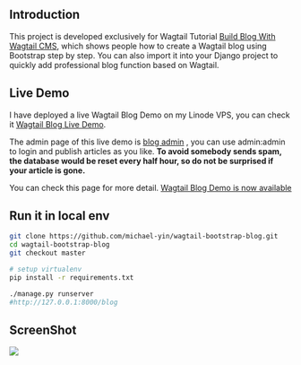 ## Introduction

This project is developed exclusively for Wagtail Tutorial [Build Blog With Wagtail CMS](https://blog.michaelyin.info/wagtail-tutorials/?utm_source=github&utm_medium=website&utm_campaign=wagtail_tuto), which shows people how to create a Wagtail blog using Bootstrap step by step. You can also import it into your Django project to quickly add professional blog function based on Wagtail.

## Live Demo

I have deployed a live Wagtail Blog Demo on my Linode VPS, you can check it [Wagtail Blog Live Demo](http://wagtail.michaelyin.info/blog/).

The admin page of this live demo is [blog admin](http://wagtail.michaelyin.info/admin/pages/4/) , you can use admin:admin to login and publish articles as you like. **To avoid somebody sends spam, the database would be reset every half hour, so do not be surprised if your article is gone.**

You can check this page for more detail. [Wagtail Blog Demo is now available](https://blog.michaelyin.info/2018/02/01/wagtail-blog-demo-now-available/)

## Run it in local env

```bash
git clone https://github.com/michael-yin/wagtail-bootstrap-blog.git
cd wagtail-bootstrap-blog
git checkout master

# setup virtualenv
pip install -r requirements.txt

./manage.py runserver
#http://127.0.0.1:8000/blog
```

## ScreenShot

![](https://blog.michaelyin.info/upload/images/wagtail-demo-live-screenshot.original.jpg)

